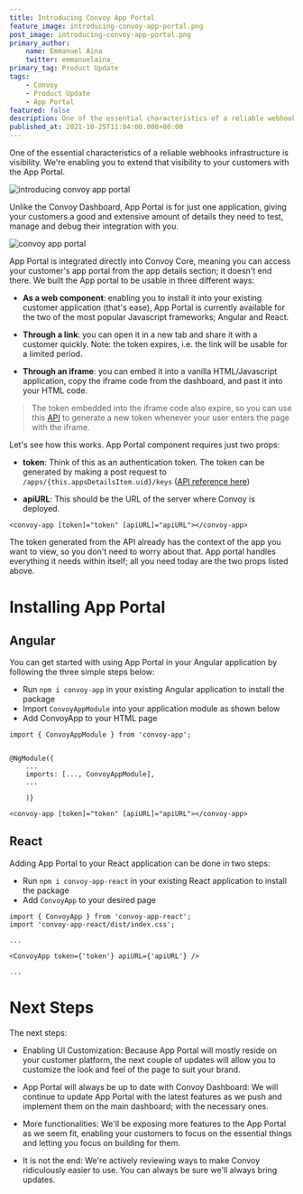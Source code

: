 ```yaml
---
title: Introducing Convoy App Portal
feature_image: introducing-convoy-app-portal.png
post_image: introducing-convoy-app-portal.png
primary_author:
    name: Emmanuel Aina
    twitter: emmanuelaina_
primary_tag: Product Update
tags:
    - Convoy
    - Product Update
    - App Portal
featured: false
description: One of the essential characteristics of a reliable webhooks infrastructure is visibility. We're enabling you to extend that visibility to your customers. Unlike the Convoy Dashboard, App Portal is for just one application; giving your customers a good and extensive..
published_at: 2021-10-25T11:04:00.000+00:00
---
```


One of the essential characteristics of a reliable webhooks infrastructure is visibility. We're enabling you to extend that visibility to your customers with the App Portal.

![introducing convoy app portal](/blog-assets/introducing_convoy_app_portal.png)

Unlike the Convoy Dashboard, App Portal is for just one application, giving your customers a good and extensive amount of details they need to test, manage and debug their integration with you.

![convoy app portal](/blog-assets/convoy_app_portal.gif)

App Portal is integrated directly into Convoy Core, meaning you can access your customer's app portal from the app details section; it doesn't end there. We built the App portal to be usable in three different ways:

-   **As a web component**: enabling you to install it into your existing customer application (that's ease), App Portal is currently available for the two of the most popular Javascript frameworks; Angular and React.

-   **Through a link**: you can open it in a new tab and share it with a customer quickly. Note: the token expires, i.e. the link will be usable for a limited period.

-   **Through an iframe**: you can embed it into a vanilla HTML/Javascript application, copy the iframe code from the dashboard, and past it into your HTML code.

> The token embedded into the iframe code also expire, so you can use this [API](https://convoy.readme.io/reference/post_security-applications-appid-keys) to generate a new token whenever your user enters the page with the iframe.

Let's see how this works. App Portal component requires just two props:

-   **token**: Think of this as an authentication token. The token can be generated by making a post request to `/apps/{this.appsDetailsItem.uid}/keys` ([API reference here](https://convoy.readme.io/reference/post_security-applications-appid-keys))

-   **apiURL**: This should be the URL of the server where Convoy is deployed.

```html[Sample Integration for Angular]
<convoy-app [token]="token" [apiURL]="apiURL"></convoy-app>
```

The token generated from the API already has the context of the app you want to view, so you don't need to worry about that. App portal handles everything it needs within itself; all you need today are the two props listed above.

# Installing App Portal

## Angular

You can get started with using App Portal in your Angular application by following the three simple steps below:

-   Run `npm i convoy-app` in your existing Angular application to install the package
-   Import `ConvoyAppModule` into your application module as shown below
-   Add ConvoyApp to your HTML page

```javascript[Adding Convoy App Portal Module to your Page/Application Module]
import { ConvoyAppModule } from 'convoy-app';


@NgModule({
    ...
    imports: [..., ConvoyAppModule],
    ...

    )}
```

```html[Adding Convoy App Portal Component to your HTML page]
<convoy-app [token]="token" [apiURL]="apiURL"></convoy-app>
```

## React

Adding App Portal to your React application can be done in two steps:

-   Run `npm i convoy-app-react` in your existing React application to install the package
-   Add `ConvoyApp` to your desired page

```javascript[Adding Convoy App Portal Component to your Page Component]
import { ConvoyApp } from 'convoy-app-react';
import 'convoy-app-react/dist/index.css';

...

<ConvoyApp token={'token'} apiURL={'apiURL'} />

...
```

# Next Steps

The next steps:

-   Enabling UI Customization: Because App Portal will mostly reside on your customer platform, the next couple of updates will allow you to customize the look and feel of the page to suit your brand.

-   App Portal will always be up to date with Convoy Dashboard: We will continue to update App Portal with the latest features as we push and implement them on the main dashboard; with the necessary ones.

-   More functionalities: We'll be exposing more features to the App Portal as we seem fit, enabling your customers to focus on the essential things and letting you focus on building for them.

-   It is not the end: We're actively reviewing ways to make Convoy ridiculously easier to use. You can always be sure we'll always bring updates.
